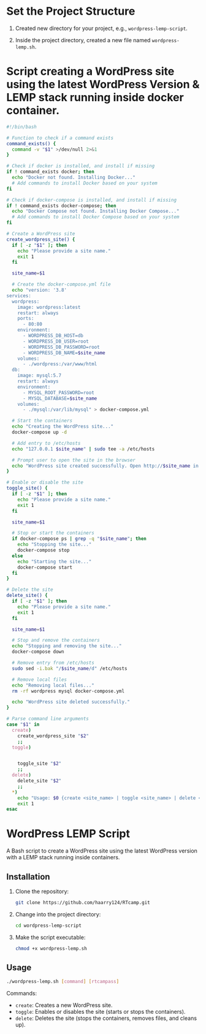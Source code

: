 # Set the Project Structure

1. Created new directory for your project, e.g., `wordpress-lemp-script`.

2. Inside the project directory, created a new file named `wordpress-lemp.sh`.


# Script creating a WordPress site using the latest WordPress Version & LEMP stack running inside docker container.


```bash
#!/bin/bash

# Function to check if a command exists
command_exists() {
  command -v "$1" >/dev/null 2>&1
}

# Check if docker is installed, and install if missing
if ! command_exists docker; then
  echo "Docker not found. Installing Docker..."
  # Add commands to install Docker based on your system
fi

# Check if docker-compose is installed, and install if missing
if ! command_exists docker-compose; then
  echo "Docker Compose not found. Installing Docker Compose..."
  # Add commands to install Docker Compose based on your system
fi

# Create a WordPress site
create_wordpress_site() {
  if [ -z "$1" ]; then
    echo "Please provide a site name."
    exit 1
  fi

  site_name=$1

  # Create the docker-compose.yml file
  echo "version: '3.8'
services:
  wordpress:
    image: wordpress:latest
    restart: always
    ports:
      - 80:80
    environment:
      - WORDPRESS_DB_HOST=db
      - WORDPRESS_DB_USER=root
      - WORDPRESS_DB_PASSWORD=root
      - WORDPRESS_DB_NAME=$site_name
    volumes:
      - ./wordpress:/var/www/html
  db:
    image: mysql:5.7
    restart: always
    environment:
      - MYSQL_ROOT_PASSWORD=root
      - MYSQL_DATABASE=$site_name
    volumes:
      - ./mysql:/var/lib/mysql" > docker-compose.yml

  # Start the containers
  echo "Creating the WordPress site..."
  docker-compose up -d

  # Add entry to /etc/hosts
  echo "127.0.0.1 $site_name" | sudo tee -a /etc/hosts

  # Prompt user to open the site in the browser
  echo "WordPress site created successfully. Open http://$site_name in your browser."
}

# Enable or disable the site
toggle_site() {
  if [ -z "$1" ]; then
    echo "Please provide a site name."
    exit 1
  fi

  site_name=$1

  # Stop or start the containers
  if docker-compose ps | grep -q "$site_name"; then
    echo "Stopping the site..."
    docker-compose stop
  else
    echo "Starting the site..."
    docker-compose start
  fi
}

# Delete the site
delete_site() {
  if [ -z "$1" ]; then
    echo "Please provide a site name."
    exit 1
  fi

  site_name=$1

  # Stop and remove the containers
  echo "Stopping and removing the site..."
  docker-compose down

  # Remove entry from /etc/hosts
  sudo sed -i.bak "/$site_name/d" /etc/hosts

  # Remove local files
  echo "Removing local files..."
  rm -rf wordpress mysql docker-compose.yml

  echo "WordPress site deleted successfully."
}

# Parse command line arguments
case "$1" in
  create)
    create_wordpress_site "$2"
    ;;
  toggle)


    toggle_site "$2"
    ;;
  delete)
    delete_site "$2"
    ;;
  *)
    echo "Usage: $0 {create <site_name> | toggle <site_name> | delete <site_name>}"
    exit 1
esac
```


# WordPress LEMP Script

A Bash script to create a WordPress site using the latest WordPress version with a LEMP stack running inside containers.

## Installation

1. Clone the repository:

   ```bash
   git clone https://github.com/haarry124/RTcamp.git
   ```

2. Change into the project directory:

   ```bash
   cd wordpress-lemp-script
   ```

3. Make the script executable:

   ```bash
   chmod +x wordpress-lemp.sh
   ```

## Usage

```bash
./wordpress-lemp.sh [command] [rtcampass]
```

Commands:
- `create`: Creates a new WordPress site.
- `toggle`: Enables or disables the site (starts or stops the containers).
- `delete`: Deletes the site (stops the containers, removes files, and cleans up).
